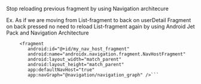 Stop reloading previous fragment by using Navigation architecure


Ex. As if we are moving from List-fragment to back on userDetail Fragment on back pressed no need to reload List-fragment again by using Android Jet Pack and Navigation Architecture

```<fragment
     <fragment
        android:id="@+id/my_nav_host_fragment"
        android:name="androidx.navigation.fragment.NavHostFragment"
        android:layout_width="match_parent"
        android:layout_height="match_parent"
        app:defaultNavHost="true"
        app:navGraph="@navigation/navigation_graph" />```
